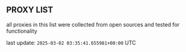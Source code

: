 ## PROXY LIST

all proxies in this list were collected from open sources and tested for functionality

last update: `2025-03-02 03:35:41.655981+00:00` UTC
